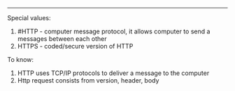 ***
Special values:
1. #HTTP - computer message protocol, it allows computer to send a messages between each other 
2. HTTPS - coded/secure version of HTTP 

To know:
1. HTTP uses TCP/IP protocols to deliver a message to the computer
2. Http request consists from version, header, body 